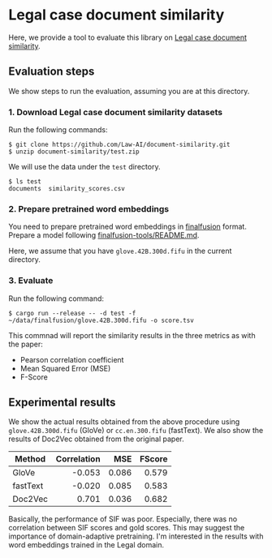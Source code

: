 # Legal case document similarity

Here, we provide a tool to evaluate this library on [Legal case document similarity](https://arxiv.org/abs/2209.12474).

## Evaluation steps

We show steps to run the evaluation, assuming you are at this directory.

### 1. Download Legal case document similarity datasets

Run the following commands:

```shell
$ git clone https://github.com/Law-AI/document-similarity.git
$ unzip document-similarity/test.zip
```

We will use the data under the `test` directory.

```shell
$ ls test
documents  similarity_scores.csv
```

### 2. Prepare pretrained word embeddings

You need to prepare pretrained word embeddings in [finalfusion](https://docs.rs/finalfusion/) format.
Prepare a model following [finalfusion-tools/README.md](../../finalfusion-tools/README.md).

Here, we assume that you have `glove.42B.300d.fifu` in the current directory.

### 3. Evaluate

Run the following command:

```shell
$ cargo run --release -- -d test -f ~/data/finalfusion/glove.42B.300d.fifu -o score.tsv
```

This commnad will report the similarity results in the three metrics as with the paper:

- Pearson correlation coefficient
- Mean Squared Error (MSE)
- F-Score

## Experimental results

We show the actual results obtained from the above procedure using `glove.42B.300d.fifu` (GloVe) or `cc.en.300.fifu` (fastText).
We also show the results of Doc2Vec obtained from the original paper.

| Method   | Correlation |   MSE | FScore |
| -------- | ----------: | ----: | -----: |
| GloVe    |      -0.053 | 0.086 |  0.579 |
| fastText |      -0.020 | 0.085 |  0.583 |
| Doc2Vec  |       0.701 | 0.036 |  0.682 |

Basically, the performance of SIF was poor.
Especially, there was no correlation between SIF scores and gold scores.
This may suggest the importance of domain-adaptive pretraining.
I'm interested in the results with word embeddings trained in the Legal domain.
